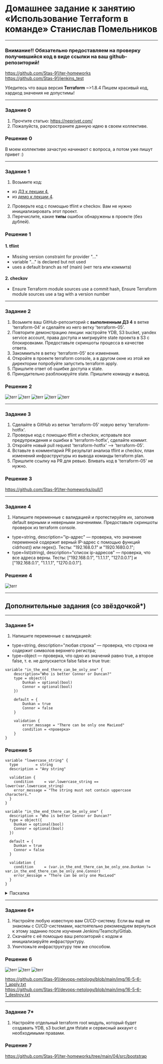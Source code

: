 # Домашнее задание к занятию «Использование Terraform в команде» Станислав Помельников

------
### Внимание!! Обязательно предоставляем на проверку получившийся код в виде ссылки на ваш github-репозиторий!
https://github.com/Stas-91/ter-homeworks  
https://github.com/Stas-91/jenkins_test  


Убедитесь что ваша версия **Terraform** ~>1.8.4
Пишем красивый код, хардкод значения не допустимы!


------
### Задание 0
1. Прочтите статью: https://neprivet.com/
2. Пожалуйста, распространите данную идею в своем коллективе.

### Решение 0

В моем коллективе зачастую начинают с вопроса, а потом уже пишут привет :)  

------

### Задание 1

1. Возьмите код:
- из [ДЗ к лекции 4](https://github.com/netology-code/ter-homeworks/tree/main/04/src),
- из [демо к лекции 4](https://github.com/netology-code/ter-homeworks/tree/main/04/demonstration1).
2. Проверьте код с помощью tflint и checkov. Вам не нужно инициализировать этот проект.
3. Перечислите, какие **типы** ошибок обнаружены в проекте (без дублей).

### Решение 1

#### 1.  tflint  
- Missing version constraint for provider "..."
- variable "..." is declared but not used
- uses a default branch as ref (main) (нет тега или коммита)

#### 2. checkov
- Ensure Terraform module sources use a commit hash, Ensure Terraform module sources use a tag with a version number

------

### Задание 2

1. Возьмите ваш GitHub-репозиторий с **выполненным ДЗ 4** в ветке 'terraform-04' и сделайте из него ветку 'terraform-05'.
2. Повторите демонстрацию лекции: настройте YDB, S3 bucket, yandex service account, права доступа и мигрируйте state проекта в S3 с блокировками. Предоставьте скриншоты процесса в качестве ответа.
3. Закоммитьте в ветку 'terraform-05' все изменения.
4. Откройте в проекте terraform console, а в другом окне из этой же директории попробуйте запустить terraform apply.
5. Пришлите ответ об ошибке доступа к state.
6. Принудительно разблокируйте state. Пришлите команду и вывод.

### Решение 2

![terr](img/16-5-2-1.jpg)
![terr](img/16-5-2-2.jpg)
![terr](img/16-5-2-3.jpg)
![terr](img/16-5-2-4.jpg)
![terr](img/16-5-2-5.jpg)


------
### Задание 3  

1. Сделайте в GitHub из ветки 'terraform-05' новую ветку 'terraform-hotfix'.
2. Проверье код с помощью tflint и checkov, исправьте все предупреждения и ошибки в 'terraform-hotfix', сделайте коммит.
3. Откройте новый pull request 'terraform-hotfix' --> 'terraform-05'. 
4. Вставьте в комментарий PR результат анализа tflint и checkov, план изменений инфраструктуры из вывода команды terraform plan.
5. Пришлите ссылку на PR для ревью. Вливать код в 'terraform-05' не нужно.

### Решение 3

https://github.com/Stas-91/ter-homeworks/pull/1

------
### Задание 4

1. Напишите переменные с валидацией и протестируйте их, заполнив default верными и неверными значениями. Предоставьте скриншоты проверок из terraform console. 

- type=string, description="ip-адрес" — проверка, что значение переменной содержит верный IP-адрес с помощью функций cidrhost() или regex(). Тесты:  "192.168.0.1" и "1920.1680.0.1";
- type=list(string), description="список ip-адресов" — проверка, что все адреса верны. Тесты:  ["192.168.0.1", "1.1.1.1", "127.0.0.1"] и ["192.168.0.1", "1.1.1.1", "1270.0.0.1"].

### Решение 4

![terr](img/16-5-4.jpg)

------

## Дополнительные задания (со звёздочкой*)

------
### Задание 5*
1. Напишите переменные с валидацией:
- type=string, description="любая строка" — проверка, что строка не содержит символов верхнего регистра;
- type=object — проверка, что одно из значений равно true, а второе false, т. е. не допускается false false и true true:
```
variable "in_the_end_there_can_be_only_one" {
    description="Who is better Connor or Duncan?"
    type = object({
        Dunkan = optional(bool)
        Connor = optional(bool)
    })

    default = {
        Dunkan = true
        Connor = false
    }

    validation {
        error_message = "There can be only one MacLeod"
        condition = <проверка>
    }
}
```

### Решение 5

```
variable "lowercase_string" {
  type        = string
  description = "Any string"
  
  validation {
    condition     = var.lowercase_string == lower(var.lowercase_string)
    error_message = "The string must not contain uppercase characters."
  }
}
```

```
variable "in_the_end_there_can_be_only_one" {
  description = "Who is better Connor or Duncan?"
  type = object({
    Dunkan = optional(bool)
    Connor = optional(bool)
  })

  default = {
    Dunkan = true
    Connor = false
  }

  validation {
    condition     = (var.in_the_end_there_can_be_only_one.Dunkan != var.in_the_end_there_can_be_only_one.Connor)
    error_message = "There can be only one MacLeod"
  }
}
```
<details>
 <summary>Пасхалка</summary>
    
![terr](img/16-5-5.jpg)

</details>

------
### Задание 6*

1. Настройте любую известную вам CI/CD-систему. Если вы ещё не знакомы с CI/CD-системами, настоятельно рекомендуем вернуться к этому заданию после изучения Jenkins/Teamcity/Gitlab.
2. Скачайте с её помощью ваш репозиторий с кодом и инициализируйте инфраструктуру.
3. Уничтожьте инфраструктуру тем же способом.

### Решение 6

![terr](img/16-5-6-1.jpg)
![terr](img/16-5-6-2.jpg)
![terr](img/16-5-6-3.jpg)

https://github.com/Stas-91/devops-netology/blob/main/img/16-5-6-1_apply.txt  
https://github.com/Stas-91/devops-netology/blob/main/img/16-5-6-1_destroy.txt  


------
### Задание 7*
1. Настройте отдельный terraform root модуль, который будет создавать YDB, s3 bucket для tfstate и сервисный аккаунт с необходимыми правами. 

### Решение 7

https://github.com/Stas-91/ter-homeworks/tree/main/04/src/bootstrap





